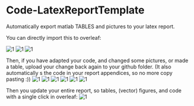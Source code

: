 # Code-LatexReportTemplate
Automatically export matlab TABLES and pictures to your latex report.

You can directly import this to overleaf:

![1](./InstructionPictures/a.jpeg)
![1](./InstructionPictures/b.jpeg)
![1](./InstructionPictures/c.jpeg)

Then, if you have adapted your code, and changed some pictures, or made a table, upload your change back again to your github folder.
(It also automatically s the code in your report appendices, so no more copy pasting :))
![1](./InstructionPictures/0.jpeg)
![1](./InstructionPictures/1.jpeg)
![1](./InstructionPictures/2.jpeg)
![1](./InstructionPictures/3.jpeg)
![1](./InstructionPictures/4.jpeg)
![1](./InstructionPictures/5.jpeg)

Then you update your entire report, so tables, (vector) figures, and code with a single click in overleaf:
![1](./InstructionPictures/d.jpeg)
